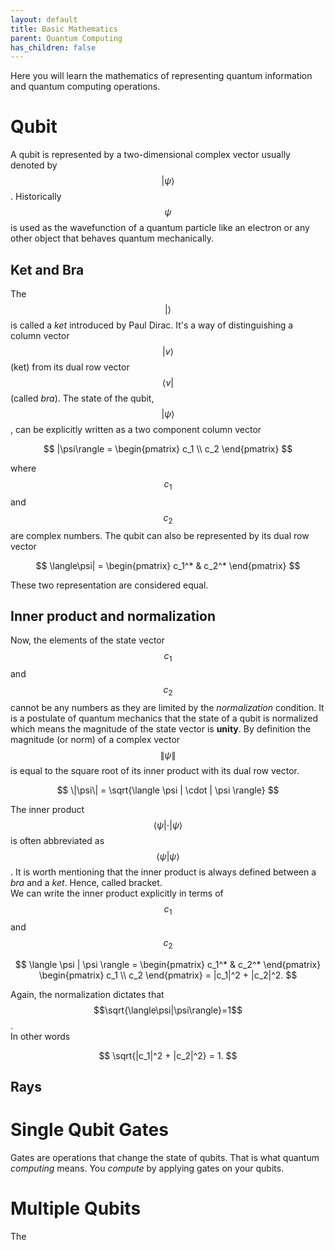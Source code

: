 ```yaml
---
layout: default
title: Basic Mathematics
parent: Quantum Computing
has_children: false
---
```


Here you will learn the mathematics of representing quantum information and quantum computing operations. 

# Qubit 
A qubit is represented by a two-dimensional complex vector usually denoted by $$|\psi\rangle$$. 
Historically $$\psi$$ is used as the wavefunction of a quantum particle like an electron or any other object that behaves quantum mechanically. 

## Ket and Bra
The $$|\rangle $$ is called a *ket* introduced by Paul Dirac. It's a way of distinguishing a column vector $$|v\rangle$$ (ket) from its dual row vector $$\langle v|$$ (called *bra*). 
The state of the qubit, $$|\psi\rangle$$, can be explicitly written as a two component column vector  

$$
|\psi\rangle = 
\begin{pmatrix}
c_1 \\  
c_2 
\end{pmatrix}
$$

where $$c_1$$ and $$c_2$$ are complex numbers. 
The qubit can also be represented by its dual row vector  

$$
\langle\psi| = 
\begin{pmatrix}
c_1^* & 
c_2^* 
\end{pmatrix}
$$

These two representation are considered equal.  

## Inner product and normalization 
Now, the elements of the state vector $$c_1$$ and $$c_2$$ cannot be any numbers as they are limited by the *normalization* condition. 
It is a postulate of quantum mechanics that the state of a qubit is normalized which means the magnitude of the state vector is **unity**. 
By definition the magnitude (or norm) of a complex vector $$\|\psi\|$$ is equal to the square root of its inner product with its dual row vector.  

$$
\|\psi\| = \sqrt{\langle \psi | \cdot | \psi \rangle} 
$$

The inner product $$\langle \psi | \cdot | \psi \rangle$$ is often abbreviated as $$\langle \psi | \psi \rangle$$. 
It is worth mentioning that the inner product is always defined between a *bra* and a *ket*. Hence, called bracket.  
We can write the inner product explicitly in terms of $$c_1$$ and $$c_2$$ 

$$
\langle \psi | \psi \rangle = 
\begin{pmatrix}
c_1^* & 
c_2^* 
\end{pmatrix}
\begin{pmatrix}
c_1 \\  
c_2 
\end{pmatrix}
= |c_1|^2 + |c_2|^2. 
$$

Again, the normalization dictates that $$\sqrt{\langle\psi|\psi\rangle}=1$$.  
In other words 

$$
\sqrt{|c_1|^2 + |c_2|^2} = 1.
$$

## Rays 

# Single Qubit Gates
Gates are operations that change the state of qubits. That is what quantum *computing* means. You *compute* by applying gates on your qubits. 


# Multiple Qubits 
The 